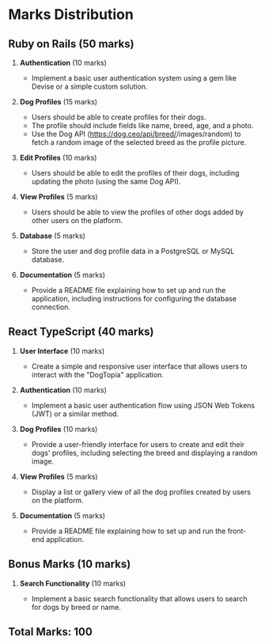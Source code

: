 # Marks Distribution

## Ruby on Rails (50 marks)

1. **Authentication** (10 marks)

   - Implement a basic user authentication system using a gem like Devise or a simple custom solution.

2. **Dog Profiles** (15 marks)

   - Users should be able to create profiles for their dogs.
   - The profile should include fields like name, breed, age, and a photo.
   - Use the Dog API (https://dog.ceo/api/breed/<breed name>/images/random) to fetch a random image of the selected breed as the profile picture.

3. **Edit Profiles** (10 marks)

   - Users should be able to edit the profiles of their dogs, including updating the photo (using the same Dog API).

4. **View Profiles** (5 marks)

   - Users should be able to view the profiles of other dogs added by other users on the platform.

5. **Database** (5 marks)

   - Store the user and dog profile data in a PostgreSQL or MySQL database.

6. **Documentation** (5 marks)
   - Provide a README file explaining how to set up and run the application, including instructions for configuring the database connection.

## React TypeScript (40 marks)

1. **User Interface** (10 marks)

   - Create a simple and responsive user interface that allows users to interact with the "DogTopia" application.

2. **Authentication** (10 marks)

   - Implement a basic user authentication flow using JSON Web Tokens (JWT) or a similar method.

3. **Dog Profiles** (10 marks)

   - Provide a user-friendly interface for users to create and edit their dogs' profiles, including selecting the breed and displaying a random image.

4. **View Profiles** (5 marks)

   - Display a list or gallery view of all the dog profiles created by users on the platform.

5. **Documentation** (5 marks)
   - Provide a README file explaining how to set up and run the front-end application.

## Bonus Marks (10 marks)

1. **Search Functionality** (10 marks)

   - Implement a basic search functionality that allows users to search for dogs by breed or name.

## Total Marks: 100
